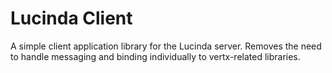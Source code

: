 # Lucinda Client

A simple client application library for the Lucinda server. Removes the need
to handle messaging and binding individually to vertx-related libraries.  
